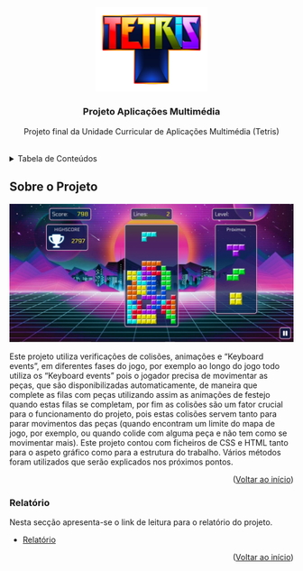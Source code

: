 <br />
<div align="center">
  <a href="https://goncalonevescorreia.github.io/tetris/">
    <img src="Assets/images/layout/logo.png" alt="Logo" width="200" height="149.54">
  </a>

  <h3 align="center">Projeto Aplicações Multimédia</h3>

  <p align="center">
    Projeto final da Unidade Curricular de Aplicações Multimédia (Tetris)
    <br />
    <br />
  </p>
</div>

<details>
  <summary>Tabela de Conteúdos</summary>
  
  <ol>
    <li>  <a href="#sobre-o-projeto">Sobre o Projeto</a> </li>  
    <li>  <a href="#relatório">Relatório</a>  </li>
  </ol>

</details>


## Sobre o Projeto

<img src="Assets/images/layout/Final Result.png " alt="Final Result">

Este projeto utiliza verificações de colisões, animações e “Keyboard events”, em diferentes fases do jogo, por exemplo ao longo do jogo todo utiliza os “Keyboard events” pois o jogador precisa de movimentar as peças, que são disponibilizadas automaticamente, de maneira que complete as filas com peças utilizando assim as animações de festejo quando estas filas se completam, por fim as colisões são um fator crucial para o funcionamento do projeto, pois estas colisões servem tanto para parar movimentos das peças (quando encontram um limite do mapa de jogo, por exemplo, ou quando colide com alguma peça e não tem como se movimentar mais). Este projeto contou com ficheiros de CSS e HTML tanto para o aspeto gráfico como para a estrutura do trabalho. Vários métodos foram utilizados que serão explicados nos próximos pontos. 

<p align="right">(<a href="#top">Voltar ao início</a>)</p>



### Relatório
Nesta secção apresenta-se o link de leitura para o relatório do projeto.

* [Relatório](ipsantarem-my.sharepoint.com/:w:/g/personal/190100365_esg_ipsantarem_pt/EZzxYywaAJFMiPkJlTmpJ8QBIeB7Y3fBzfKtRamecUF5cQ?email=antonio.roberto%40esg.ipsantarem.pt&e=H4IZ7N)

<p align="right">(<a href="#top">Voltar ao início</a>)</p>
